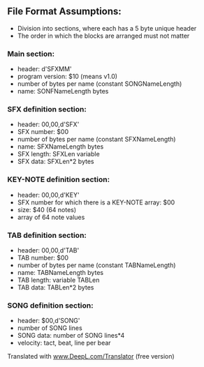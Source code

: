 ## File Format Assumptions:
- Division into sections, where each has a 5 byte unique header
- The order in which the blocks are arranged must not matter

### Main section:
- header: d'SFXMM'
- program version: $10 (means v1.0)
- number of bytes per name (constant SONGNameLength)
- name: SONFNameLength bytes

### SFX definition section:
- header: $00,$00,d'SFX'
- SFX number: $00
- number of bytes per name (constant SFXNameLength)
- name: SFXNameLength bytes
- SFX length: SFXLen variable
- SFX data: SFXLen*2 bytes

### KEY-NOTE definition section:
- header: $00,$00,d'KEY'
- SFX number for which there is a KEY-NOTE array: $00
- size: $40 (64 notes)
- array of 64 note values

### TAB definition section:
- header: $00,$00,d'TAB'
- TAB number: $00
- number of bytes per name (constant TABNameLength)
- name: TABNameLength bytes
- TAB length: variable TABLen
- TAB data: TABLen*2 bytes

### SONG definition section:
- header: $00,d'SONG'
- number of SONG lines
- SONG data: number of SONG lines*4
- velocity: tact, beat, line per bear


Translated with www.DeepL.com/Translator (free version)
